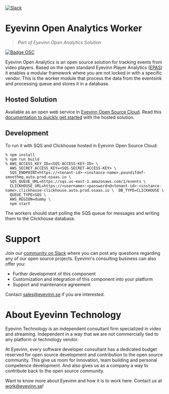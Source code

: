 [![Slack](https://slack.osaas.io/badge.svg)](https://slack.osaas.io)

#  Eyevinn Open Analytics Worker

> _Part of Eyevinn Open Analytics Solution_

[![Badge OSC](https://img.shields.io/badge/Evaluate-24243B?style=for-the-badge&logo=data:image/svg+xml;base64,PHN2ZyB3aWR0aD0iMjQiIGhlaWdodD0iMjQiIHZpZXdCb3g9IjAgMCAyNCAyNCIgZmlsbD0ibm9uZSIgeG1sbnM9Imh0dHA6Ly93d3cudzMub3JnLzIwMDAvc3ZnIj4KPGNpcmNsZSBjeD0iMTIiIGN5PSIxMiIgcj0iMTIiIGZpbGw9InVybCgjcGFpbnQwX2xpbmVhcl8yODIxXzMxNjcyKSIvPgo8Y2lyY2xlIGN4PSIxMiIgY3k9IjEyIiByPSI3IiBzdHJva2U9ImJsYWNrIiBzdHJva2Utd2lkdGg9IjIiLz4KPGRlZnM%2BCjxsaW5lYXJHcmFkaWVudCBpZD0icGFpbnQwX2xpbmVhcl8yODIxXzMxNjcyIiB4MT0iMTIiIHkxPSIwIiB4Mj0iMTIiIHkyPSIyNCIgZ3JhZGllbnRVbml0cz0idXNlclNwYWNlT25Vc2UiPgo8c3RvcCBzdG9wLWNvbG9yPSIjQzE4M0ZGIi8%2BCjxzdG9wIG9mZnNldD0iMSIgc3RvcC1jb2xvcj0iIzREQzlGRiIvPgo8L2xpbmVhckdyYWRpZW50Pgo8L2RlZnM%2BCjwvc3ZnPgo%3D)](https://app.osaas.io/browse/eyevinn-player-analytics-worker)


Eyevinn Open Analytics is an open source solution for tracking events from video players. Based on the open standard Eyevinn Player Analytics ([EPAS](https://github.com/Eyevinn/player-analytics-specification/tree/main)) it enables a modular framework where you are not locked in with a specific vendor. This is the worker module that process the data from the eventsink and processing queue and stores it in a database.

## Hosted Solution

Available as an open web service in [Eyevinn Open Source Cloud](https://www.osaas.io). Read this [documentation to quickly get started](https://docs.osaas.io/osaas.wiki/Service%3A-Player-Analytics-Worker.html) with the hosted solution.

## Development

To run it with SQS and Clickhouse hosted in Eyevinn Open Source Cloud:

```
% npm install
% npm run build
% AWS_ACCESS_KEY_ID=<SQS-ACCESS-KEY-ID> \
  AWS_SECRET_ACCESS_KEY=<SQS-SECRET-ACCESS-KEY> \
  SQS_ENDPOINT=https://<tenant-id>-<instance-name>.poundifdef-smoothmq.auto.prod.osaas.io \
  SQS_QUEUE_URL=https://sqs.us-east-1.amazonaws.com/1/events \
  CLICKHOUSE_URL=https://<username>:<password>@<tenant-id>-<instance-name>.clickhouse-clickhouse.auto.prod.osaas.io \  DB_TYPE=CLICKHOUSE \
  QUEUE_TYPE=SQS \
  AWS_REGION=dummy \
  npm start
```

The workers should start polling the SQS queue for messages and writing them to the Clickhouse database.

# Support

Join our [community on Slack](http://slack.osaas.io) where you can post any questions regarding any of our open source projects. Eyevinn's consulting business can also offer you:

- Further development of this component
- Customization and integration of this component into your platform
- Support and maintenance agreement

Contact [sales@eyevinn.se](mailto:sales@eyevinn.se) if you are interested.

# About Eyevinn Technology

Eyevinn Technology is an independent consultant firm specialized in video and streaming. Independent in a way that we are not commercially tied to any platform or technology vendor.

At Eyevinn, every software developer consultant has a dedicated budget reserved for open source development and contribution to the open source community. This give us room for innovation, team building and personal competence development. And also gives us as a company a way to contribute back to the open source community.

Want to know more about Eyevinn and how it is to work here. Contact us at work@eyevinn.se!
